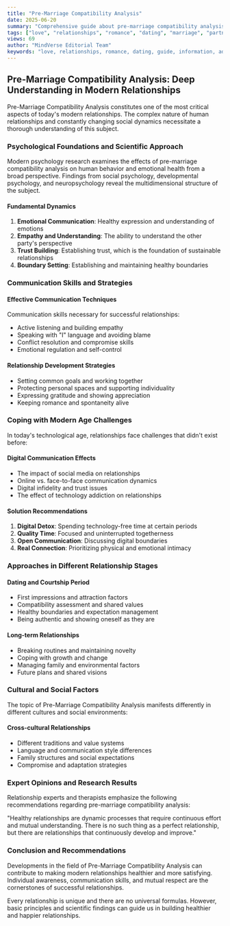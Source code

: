 ```yaml
---
title: "Pre-Marriage Compatibility Analysis"
date: 2025-06-20
summary: "Comprehensive guide about pre-marriage compatibility analysis with expert insights and detailed information."
tags: ["love", "relationships", "romance", "dating", "marriage", "partnership"]
views: 69
author: "MindVerse Editorial Team"
keywords: "love, relationships, romance, dating, guide, information, advice"
---
```


## Pre-Marriage Compatibility Analysis: Deep Understanding in Modern Relationships

Pre-Marriage Compatibility Analysis constitutes one of the most critical aspects of today's modern relationships. The complex nature of human relationships and constantly changing social dynamics necessitate a thorough understanding of this subject.

### Psychological Foundations and Scientific Approach

Modern psychology research examines the effects of pre-marriage compatibility analysis on human behavior and emotional health from a broad perspective. Findings from social psychology, developmental psychology, and neuropsychology reveal the multidimensional structure of the subject.

#### Fundamental Dynamics
1. **Emotional Communication**: Healthy expression and understanding of emotions
2. **Empathy and Understanding**: The ability to understand the other party's perspective
3. **Trust Building**: Establishing trust, which is the foundation of sustainable relationships
4. **Boundary Setting**: Establishing and maintaining healthy boundaries

### Communication Skills and Strategies

#### Effective Communication Techniques
Communication skills necessary for successful relationships:
- Active listening and building empathy
- Speaking with "I" language and avoiding blame
- Conflict resolution and compromise skills
- Emotional regulation and self-control

#### Relationship Development Strategies
- Setting common goals and working together
- Protecting personal spaces and supporting individuality
- Expressing gratitude and showing appreciation
- Keeping romance and spontaneity alive

### Coping with Modern Age Challenges

In today's technological age, relationships face challenges that didn't exist before:

#### Digital Communication Effects
- The impact of social media on relationships
- Online vs. face-to-face communication dynamics
- Digital infidelity and trust issues
- The effect of technology addiction on relationships

#### Solution Recommendations
1. **Digital Detox**: Spending technology-free time at certain periods
2. **Quality Time**: Focused and uninterrupted togetherness
3. **Open Communication**: Discussing digital boundaries
4. **Real Connection**: Prioritizing physical and emotional intimacy

### Approaches in Different Relationship Stages

#### Dating and Courtship Period
- First impressions and attraction factors
- Compatibility assessment and shared values
- Healthy boundaries and expectation management
- Being authentic and showing oneself as they are

#### Long-term Relationships
- Breaking routines and maintaining novelty
- Coping with growth and change
- Managing family and environmental factors
- Future plans and shared visions

### Cultural and Social Factors

The topic of Pre-Marriage Compatibility Analysis manifests differently in different cultures and social environments:

#### Cross-cultural Relationships
- Different traditions and value systems
- Language and communication style differences
- Family structures and social expectations
- Compromise and adaptation strategies

### Expert Opinions and Research Results

Relationship experts and therapists emphasize the following recommendations regarding pre-marriage compatibility analysis:

"Healthy relationships are dynamic processes that require continuous effort and mutual understanding. There is no such thing as a perfect relationship, but there are relationships that continuously develop and improve."

### Conclusion and Recommendations

Developments in the field of Pre-Marriage Compatibility Analysis can contribute to making modern relationships healthier and more satisfying. Individual awareness, communication skills, and mutual respect are the cornerstones of successful relationships.

Every relationship is unique and there are no universal formulas. However, basic principles and scientific findings can guide us in building healthier and happier relationships.
